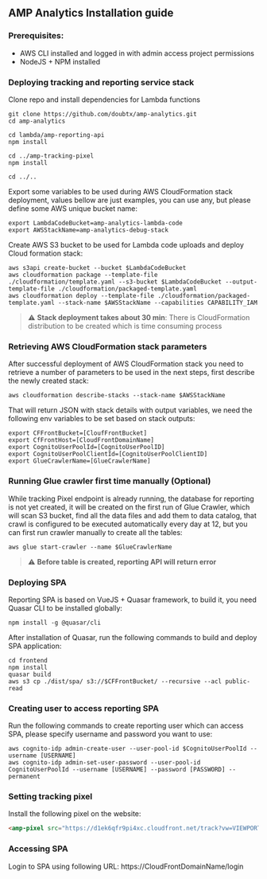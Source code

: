 
## AMP Analytics Installation guide

### Prerequisites:
* AWS CLI installed and logged in with admin access project permissions
* NodeJS + NPM installed

### Deploying tracking and reporting service stack
Clone repo and install dependencies for Lambda functions
```shell
git clone https://github.com/doubtx/amp-analytics.git
cd amp-analytics

cd lambda/amp-reporting-api
npm install

cd ../amp-tracking-pixel
npm install

cd ../..
```

Export some variables to be used during AWS CloudFormation stack deployment, values bellow are just examples, you can use any, but please define some AWS unique bucket name:
```shell
export LambdaCodeBucket=amp-analytics-lambda-code
export AWSStackName=amp-analytics-debug-stack
```

Create AWS S3 bucket to be used for Lambda code uploads and deploy Cloud formation stack:
```shell
aws s3api create-bucket --bucket $LambdaCodeBucket
aws cloudformation package --template-file ./cloudformation/template.yaml --s3-bucket $LambdaCodeBucket --output-template-file ./cloudformation/packaged-template.yaml
aws cloudformation deploy --template-file ./cloudformation/packaged-template.yaml --stack-name $AWSStackName --capabilities CAPABILITY_IAM
```
> :warning: **Stack deployment takes about 30 min**: There is CloudFormation distribution to be created which is time consuming process

### Retrieving AWS CloudFormation stack parameters
After successful deployment of AWS CloudFormation stack you need to retrieve a number of parameters to be used in the next steps, first describe the newly created stack:
```shell
aws cloudformation describe-stacks --stack-name $AWSStackName
```

That will return JSON with stack details with output variables, we need the following env variables to be set based on stack outputs:
```shell
export CFFrontBucket=[CloufFrontBucket]
export CfFrontHost=[CloudFrontDomainName]
export CognitoUserPoolId=[CognitoUserPoolID]
export CognitoUserPoolClientId=[CognitoUserPoolClientID]
export GlueCrawlerName=[GlueCrawlerName]
```

### Running Glue crawler first time manually (Optional)
While tracking Pixel endpoint is already running, the database for reporting is not yet created, it will be created on the first run of Glue Crawler, which will scan S3 bucket, find all the data files and add them to data catalog, that crawl is configured to be executed automatically every day at 12, but you can first run crawler manually to create all the tables:
```shell
aws glue start-crawler --name $GlueCrawlerName
```
> :warning: **Before table is created, reporting API will return error**


### Deploying SPA
Reporting SPA is based on VueJS + Quasar framework, to build it, you need Quasar CLI to be installed globally:
```shell
npm install -g @quasar/cli
```

After installation of Quasar, run the following commands to build and deploy SPA application:
```shell
cd frontend
npm install
quasar build
aws s3 cp ./dist/spa/ s3://$CFFrontBucket/ --recursive --acl public-read
```

### Creating user to access reporting SPA
Run the following commands to create reporting user which can access SPA, please specify username and password you want to use:
```shell
aws cognito-idp admin-create-user --user-pool-id $CognitoUserPoolId --username [USERNAME]
aws cognito-idp admin-set-user-password --user-pool-id CognitoUserPoolId --username [USERNAME] --password [PASSWORD] --permanent
```

### Setting tracking pixel
Install the following pixel on the website:
```html
<amp-pixel src="https://d1ek6qfr9pi4xc.cloudfront.net/track?vw=VIEWPORT_WIDTH&vh=VIEWPORT_HEIGHT&sw=SCREEN_WIDTH&ua=USER_AGENT&sh=SCREEN_HEIGHT&title=TITLE&referrer=DOCUMENT_REFERRER&domain=SOURCE_HOSTNAME&page=CANONICAL_PATH&ext_ref=EXTERNAL_REFERRER" layout=nodisplay>
```


### Accessing SPA
Login to SPA using following URL:
https://CloudFrontDomainName/login
